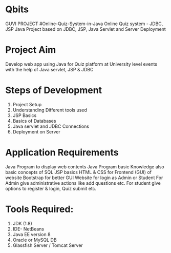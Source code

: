 # Qbits
GUVI PROJECT
#Online-Quiz-System-in-Java
Online Quiz system - JDBC, JSP
Java Project based on JDBC, JSP, Java Servlet and Server Deployment

# Project Aim
Develop web app using Java for Quiz platform at University level events with the help of Java servlet, JSP & JDBC

# Steps of Development
1. Project Setup
2. Understanding Different tools used
3. JSP Basics
4. Basics of Databases
5. Java servlet and JDBC Connections
6. Deployment on Server

# Application Requirements
Java Program to display web contents 
Java Program basic Knowledge also basic concepts of SQL
JSP basics
HTML & CSS for Frontend (GUI) of website
Bootstrap for better GUI
Website for login as Admin or Student
For Admin give administrative actions like add questions etc.
For student give options to register & login, Quiz submit etc.

# Tools Required:
1. JDK (1.8)
2. IDE- NetBeans 
3. Java EE version 8
4. Oracle or MySQL DB
5. Glassfish Server / Tomcat Server
